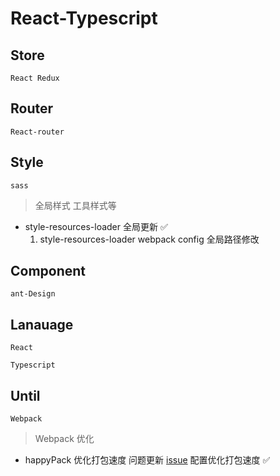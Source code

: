 # React-Typescript

## Store
```
React Redux
```

## Router
```
React-router
```
## Style
```
sass
```
> 全局样式 工具样式等
- style-resources-loader 全局更新  ✅  
    1. style-resources-loader webpack config 全局路径修改

## Component
```
ant-Design
```

## Lanauage
```
React

Typescript
```

## Until
```
Webpack
```
> Webpack 优化
- happyPack 优化打包速度 问题更新 [issue](https://github.com/amireh/happypack/issues/183) 配置优化打包速度 ✅



